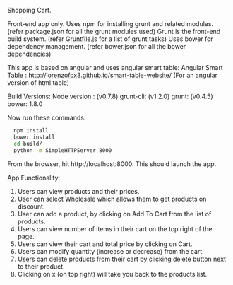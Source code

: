 Shopping Cart.

Front-end app only.
Uses npm for installing grunt and related modules. (refer package.json for all the grunt modules used)
Grunt is the front-end build system. (refer Gruntfile.js for a list of grunt tasks)
Uses bower for dependency management. (refer bower.json for all the bower dependencies)


This app is based on angular and uses angular smart table:
Angular Smart Table : http://lorenzofox3.github.io/smart-table-website/ (For an angular version of html table)

Build Versions:
Node version : (v0.7.8)
grunt-cli:  (v1.2.0)
grunt: (v0.4.5)
bower: 1.8.0

Now run these commands:

```bash
  npm install
  bower install
  cd build/
  python -m SimpleHTTPServer 8000  
```

From the browser, hit http://localhost:8000. This should launch the app.

App Functionality:
 1. Users can view products and their prices.
 2. User can select Wholesale which allows them to get products on discount.
 3. User can add a product, by clicking on Add To Cart from the list of products.
 4. Users can view number of items in their cart on the top right of the page.
 4. Users can view their cart and total price by clicking on Cart.
 5. Users can modify quantity (increase or decrease) from the cart.
 6. Users can delete products from their cart by clicking delete button next to their product.
 7. Clicking on x (on top right) will take you back to the products list.
